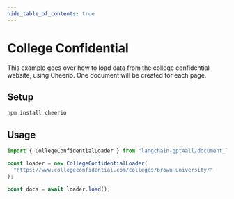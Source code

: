 ```yaml
---
hide_table_of_contents: true
---
```


# College Confidential

This example goes over how to load data from the college confidential website, using Cheerio. One document will be created for each page.

## Setup

```bash npm2yarn
npm install cheerio
```

## Usage

```typescript
import { CollegeConfidentialLoader } from "langchain-gpt4all/document_loaders/web/college_confidential";

const loader = new CollegeConfidentialLoader(
  "https://www.collegeconfidential.com/colleges/brown-university/"
);

const docs = await loader.load();
```
